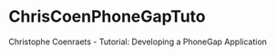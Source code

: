 ChrisCoenPhoneGapTuto
=====================

Christophe Coenraets - Tutorial: Developing a PhoneGap Application
